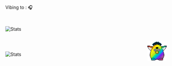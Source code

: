 <br><br> Vibing to : 🎧  </strong></p>

<br>

![Stats](https://github-readme-stats.vercel.app/api?username=slmkhanahmed&theme=dark&show_icons=true&bg_color=1a1a1a&icon_color=a0ffff)

<br>


<img src="party-furby.gif" align="right" width="60">

<br>


![Stats](https://github-readme-stats-ruby-one.vercel.app/api?username=slmkhanahmed&theme=dark&show_icons=true&bg_color=1a1a1a&icon_color=a0ffff)

<br>
